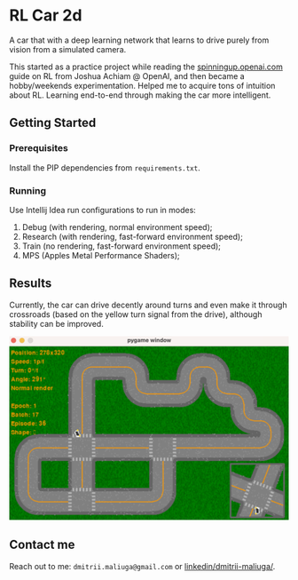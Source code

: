 # RL Car 2d

A car that with a deep learning network that learns to drive purely from vision from a simulated camera.

This started as a practice project while reading the [spinningup.openai.com](https://spinningup.openai.com/) guide on RL from Joshua Achiam @ OpenAI, and then became a hobby/weekends experimentation. Helped me to acquire tons of intuition about RL. Learning end-to-end through making the car more intelligent. 

## Getting Started

### Prerequisites

Install the PIP dependencies from `requirements.txt`.

### Running

Use Intellij Idea run configurations to run in modes:

1. Debug (with rendering, normal environment speed);
2. Research (with rendering, fast-forward environment speed);
3. Train (no rendering, fast-forward environment speed);
4. MPS (Apples Metal Performance Shaders);

## Results

Currently, the car can drive decently around turns and even make it through crossroads (based on the yellow turn signal from the drive), although stability can be improved.

![Alt text](resources/readme.png)


## Contact me

Reach out to me: `dmitrii.maliuga@gmail.com` or [linkedin/dmitrii-maliuga/](https://www.linkedin.com/in/dmitrii-maliuga/).
